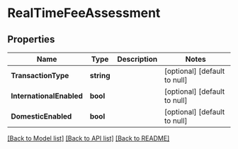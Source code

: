 # RealTimeFeeAssessment

## Properties
Name | Type | Description | Notes
------------ | ------------- | ------------- | -------------
**TransactionType** | **string** |  | [optional] [default to null]
**InternationalEnabled** | **bool** |  | [optional] [default to null]
**DomesticEnabled** | **bool** |  | [optional] [default to null]

[[Back to Model list]](../README.md#documentation-for-models) [[Back to API list]](../README.md#documentation-for-api-endpoints) [[Back to README]](../README.md)


